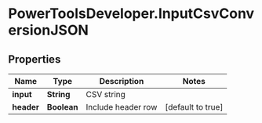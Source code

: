 # PowerToolsDeveloper.InputCsvConversionJSON

## Properties

Name | Type | Description | Notes
------------ | ------------- | ------------- | -------------
**input** | **String** | CSV string | 
**header** | **Boolean** | Include header row | [default to true]



